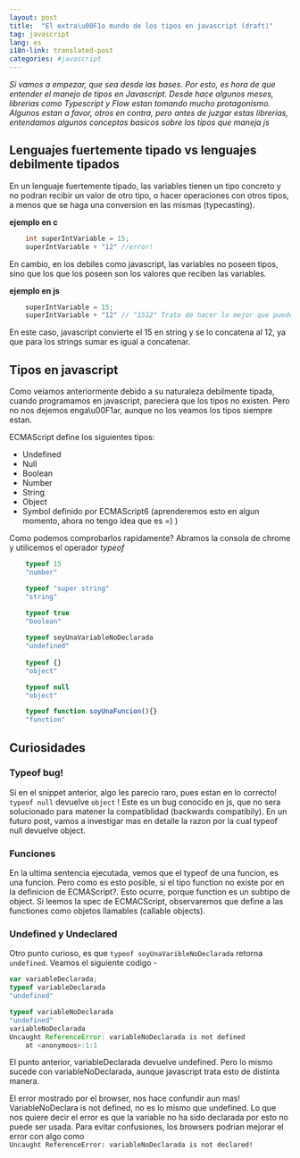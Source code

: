 ```yaml
---
layout: post
title:  "El extra\u00F1o mundo de los tipos en javascript (draft)"
tag: javascript
lang: es
i18n-link: translated-post
categories: #javascript
---
```


*Si vamos a empezar, que sea desde las bases. Por esto, es hora de que entender el manejo de tipos en Javascript. Desde hace algunos meses, librerias como Typescript y Flow estan tomando mucho protagonismo. Algunos estan a favor, otros en contra, pero antes de juzgar estas librerias, entendamos algunos conceptos basicos sobre los tipos que maneja js*

## Lenguajes fuertemente tipado vs lenguajes debilmente tipados
En un lenguaje fuertemente tipado, las variables tienen un tipo concreto y no podran recibir un valor de otro tipo, o hacer operaciones con otros tipos, a menos que se haga una conversion en las mismas (typecasting).

**ejemplo en c**
```c
    int superIntVariable = 15; 
    superIntVariable + "12" //error!
```
En cambio, en los debiles como javascript, las variables no poseen tipos, sino que los que los poseen son los valores que reciben las variables. 

**ejemplo en js** 
```javascript
    superIntVariable = 15; 
    superIntVariable + "12" // "1512" Trato de hacer lo mejor que puedo ;)
```
En este caso, javascript convierte el 15 en string y se lo concatena al 12, ya que para los strings sumar es igual a concatenar. 

## Tipos en javascript
Como veiamos anteriormente debido a su naturaleza debilmente tipada, cuando programamos en javascript, pareciera que los tipos no existen. Pero no nos dejemos enga\u00F1ar, aunque no los veamos los tipos siempre estan. 

ECMAScript define los siguientes tipos: 

* Undefined
* Null 
* Boolean 
* Number
* String
* Object 
* Symbol definido por ECMAScript6 (aprenderemos esto en algun momento, ahora no tengo idea que es =) )

Como podemos comprobarlos rapidamente? Abramos la consola de chrome y utilicemos el operador *typeof*

```javascript
    typeof 15
    "number"

    typeof "super string"
    "string"

    typeof true
    "boolean"
    
    typeof soyUnaVariableNoDeclarada
    "undefined"
    
    typeof {}
    "object" 

    typeof null
    "object"

    typeof function soyUnaFuncion(){}
    "function"
```
## Curiosidades
### Typeof bug!
Si en el snippet anterior, algo les parecio raro, pues estan en lo correcto! `typeof null` devuelve `object` ! Este es un bug conocido en js, que no sera solucionado para matener la compatiblidad (backwards compatibily). En un futuro post, vamos a investigar mas en detalle la razon por la cual typeof null devuelve object. 

### Funciones
En la ultima sentencia ejecutada, vemos que el typeof de una funcion, es una funcion. Pero como es esto posible, si el tipo function no existe por en la definicion de ECMAScript?. Esto ocurre, porque function es un subtipo de object. Si leemos la spec de ECMACScript, observaremos que define a las functiones como objetos llamables (callable objects). 

### Undefined y Undeclared
Otro punto curioso, es que `typeof soyUnaVaribleNoDeclarada` retorna `undefined`. Veamos el siguiente codigo -  

```javascript
var variableDeclarada;
typeof variableDeclarada
"undefined"
``` 
```javascript
typeof variableNoDeclarada
"undefined"
variableNoDeclarada
Uncaught ReferenceError: variableNoDeclarada is not defined
    at <anonymous>:1:1
``` 

El punto anterior, variableDeclarada devuelve undefined. Pero lo mismo sucede con variableNoDeclarada, aunque javascript trata esto de distinta manera. 

El error mostrado por el browser, nos hace confundir aun mas! VariableNoDeclara is not defined, no es lo mismo que undefined. Lo que nos quiere decir el error es que la variable no ha sido declarada por esto no puede ser usada. Para evitar confusiones, los browsers podrian mejorar el error con algo como  
`Uncaught ReferenceError: variableNoDeclarada is not declared!`
